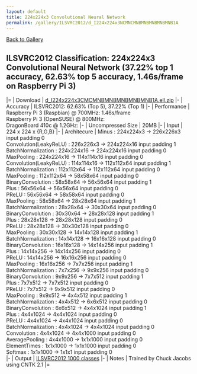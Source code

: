 ```yaml
---
layout: default
title: 224x224x3 Convolutional Neural Network
permalink: /gallery/ILSVRC2012/d_I224x224x3NCMNCMNBMNBMNBMNBMNB1A
---
```


[Back to Gallery](/ELL/gallery)

## ILSVRC2012 Classification: 224x224x3 Convolutional Neural Network (37.22% top 1 accuracy, 62.63% top 5 accuracy, 1.46s/frame on Raspberry Pi 3)

|=
| Download | [d_I224x224x3CMCMNBMNBMNBMNBMNB1A.ell.zip](https://github.com/Microsoft/ELL-models/raw/master/models/ILSVRC2012/d_I224x224x3CMCMNBMNBMNBMNBMNB1A/d_I224x224x3CMCMNBMNBMNBMNBMNB1A.ell.zip)
|-
| Accuracy | ILSVRC2012: 62.63% (Top 5), 37.22% (Top 1) 
|-
| Performance | Raspberry Pi 3 (Raspbian) @ 700MHz: 1.46s/frame<br>Raspberry Pi 3 (OpenSUSE) @ 800MHz: <br>DragonBoard 410c @ 1.2GHz:
|-
| Uncompressed Size | 20MB
|-
| Input | 224 x 224 x {R,G,B}
|-
| Architecure | Minus :  224x224x3  ->  226x226x3  input padding 0<br>Convolution(LeakyReLU) :  226x226x3  ->  224x224x16  input padding 1<br>BatchNormalization :  224x224x16  ->  224x224x16  input padding 0<br>MaxPooling :  224x224x16  ->  114x114x16  input padding 0<br>Convolution(LeakyReLU) :  114x114x16  ->  112x112x64  input padding 1<br>BatchNormalization :  112x112x64  ->  112x112x64  input padding 0<br>MaxPooling :  112x112x64  ->  58x58x64  input padding 0<br>BinaryConvolution :  58x58x64  ->  56x56x64  input padding 1<br>Plus :  56x56x64  ->  56x56x64  input padding 0<br>PReLU :  56x56x64  ->  58x58x64  input padding 0<br>MaxPooling :  58x58x64  ->  28x28x64  input padding 1<br>BatchNormalization :  28x28x64  ->  30x30x64  input padding 0<br>BinaryConvolution :  30x30x64  ->  28x28x128  input padding 1<br>Plus :  28x28x128  ->  28x28x128  input padding 0<br>PReLU :  28x28x128  ->  30x30x128  input padding 0<br>MaxPooling :  30x30x128  ->  14x14x128  input padding 1<br>BatchNormalization :  14x14x128  ->  16x16x128  input padding 0<br>BinaryConvolution :  16x16x128  ->  14x14x256  input padding 1<br>Plus :  14x14x256  ->  14x14x256  input padding 0<br>PReLU :  14x14x256  ->  16x16x256  input padding 0<br>MaxPooling :  16x16x256  ->  7x7x256  input padding 1<br>BatchNormalization :  7x7x256  ->  9x9x256  input padding 0<br>BinaryConvolution :  9x9x256  ->  7x7x512  input padding 1<br>Plus :  7x7x512  ->  7x7x512  input padding 0<br>PReLU :  7x7x512  ->  9x9x512  input padding 0<br>MaxPooling :  9x9x512  ->  4x4x512  input padding 1<br>BatchNormalization :  4x4x512  ->  6x6x512  input padding 0<br>BinaryConvolution :  6x6x512  ->  4x4x1024  input padding 1<br>Plus :  4x4x1024  ->  4x4x1024  input padding 0<br>PReLU :  4x4x1024  ->  4x4x1024  input padding 0<br>BatchNormalization :  4x4x1024  ->  4x4x1024  input padding 0<br>Convolution :  4x4x1024  ->  4x4x1000  input padding 0<br>AveragePooling :  4x4x1000  ->  1x1x1000  input padding 0<br>ElementTimes :  1x1x1000  ->  1x1x1000  input padding 0<br>Softmax :  1x1x1000  ->  1x1x1  input padding 0<br>
|-
| Output | [ILSVRC2012 1000 classes](https://github.com/Microsoft/ELL-models/raw/master/models/ILSVRC2012/ILSVRC2012_labels.txt)
|-
| Notes | Trained by Chuck Jacobs using CNTK 2.1
|=
